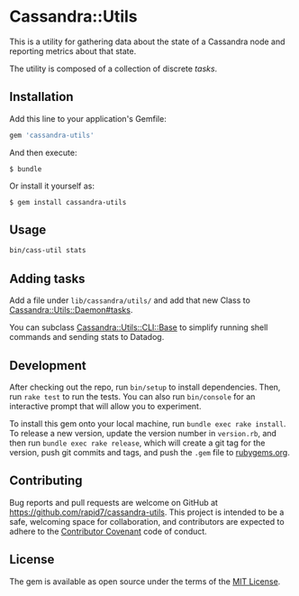 # Cassandra::Utils

This is a utility for gathering data about the state of a Cassandra node and reporting metrics about that state.

The utility is composed of a collection of discrete _tasks_.

## Installation

Add this line to your application's Gemfile:

```ruby
gem 'cassandra-utils'
```

And then execute:

    $ bundle

Or install it yourself as:

    $ gem install cassandra-utils

## Usage

```bash
bin/cass-util stats
```

## Adding tasks

Add a file under `lib/cassandra/utils/` and add that new Class to [Cassandra::Utils::Daemon#tasks](/lib/cassandra/utils/daemon.rb).

You can subclass [Cassandra::Utils::CLI::Base](/lib/cassandra/utils/cli/base.rb) to simplify running shell commands and sending stats to Datadog.

## Development

After checking out the repo, run `bin/setup` to install dependencies. Then, run `rake test` to run the tests. You can also run `bin/console` for an interactive prompt that will allow you to experiment.

To install this gem onto your local machine, run `bundle exec rake install`. To release a new version, update the version number in `version.rb`, and then run `bundle exec rake release`, which will create a git tag for the version, push git commits and tags, and push the `.gem` file to [rubygems.org](https://rubygems.org).

## Contributing

Bug reports and pull requests are welcome on GitHub at https://github.com/rapid7/cassandra-utils. This project is intended to be a safe, welcoming space for collaboration, and contributors are expected to adhere to the [Contributor Covenant](http://contributor-covenant.org) code of conduct.


## License

The gem is available as open source under the terms of the [MIT License](http://opensource.org/licenses/MIT).
